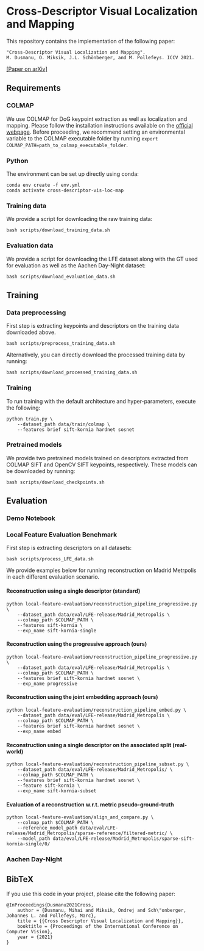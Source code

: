 # Cross-Descriptor Visual Localization and Mapping

This repository contains the implementation of the following paper:

```text
"Cross-Descriptor Visual Localization and Mapping".
M. Dusmanu, O. Miksik, J.L. Schönberger, and M. Pollefeys. ICCV 2021.
```

[[Paper on arXiv]](https://arxiv.org/abs/2012.01377)


## Requirements

### COLMAP

We use COLMAP for DoG keypoint extraction as well as localization and mapping.
Please follow the installation instructions available on the [official webpage](https://colmap.github.io).
Before proceeding, we recommend setting an environmental variable to the COLMAP executable folder by running `export COLMAP_PATH=path_to_colmap_executable_folder`.

### Python

The environment can be set up directly using conda:
```
conda env create -f env.yml
conda activate cross-descriptor-vis-loc-map
```

### Training data

We provide a script for downloading the raw training data:
```
bash scripts/download_training_data.sh
```

### Evaluation data

We provide a script for downloading the LFE dataset along with the GT used for evaluation as well as the Aachen Day-Night dataset:
```
bash scripts/download_evaluation_data.sh
```


## Training

### Data preprocessing

First step is extracting keypoints and descriptors on the training data downloaded above.
```
bash scripts/preprocess_training_data.sh
```
Alternatively, you can directly download the processed training data by running:
```
bash scripts/download_processed_training_data.sh
```

### Training

To run training with the default architecture and hyper-parameters, execute the following:
```
python train.py \
    --dataset_path data/train/colmap \
    --features brief sift-kornia hardnet sosnet
```

### Pretrained models

We provide two pretrained models trained on descriptors extracted from COLMAP SIFT and OpenCV SIFT keypoints, respectively.
These models can be downloaded by running:
```
bash scripts/download_checkpoints.sh
```


## Evaluation

### Demo Notebook

### Local Feature Evaluation Benchmark

First step is extracting descriptors on all datasets:
```
bash scripts/process_LFE_data.sh
```

We provide examples below for running reconstruction on Madrid Metrpolis in each different evaluation scenario.

#### Reconstruction using a single descriptor (standard)

```
python local-feature-evaluation/reconstruction_pipeline_progressive.py \
    --dataset_path data/eval/LFE-release/Madrid_Metropolis \
    --colmap_path $COLMAP_PATH \
    --features sift-kornia \
    --exp_name sift-kornia-single
```

#### Reconstruction using the progressive approach (ours)

```
python local-feature-evaluation/reconstruction_pipeline_progressive.py \
    --dataset_path data/eval/LFE-release/Madrid_Metropolis \
    --colmap_path $COLMAP_PATH \
    --features brief sift-kornia hardnet sosnet \
    --exp_name progressive
```

#### Reconstruction using the joint embedding approach (ours)

```
python local-feature-evaluation/reconstruction_pipeline_embed.py \
    --dataset_path data/eval/LFE-release/Madrid_Metropolis \
    --colmap_path $COLMAP_PATH \
    --features brief sift-kornia hardnet sosnet \
    --exp_name embed
```

#### Reconstruction using a single descriptor on the associated split (real-world)

```
python local-feature-evaluation/reconstruction_pipeline_subset.py \
    --dataset_path data/eval/LFE-release/Madrid_Metropolis/ \
    --colmap_path $COLMAP_PATH \
    --features brief sift-kornia hardnet sosnet \
    --feature sift-kornia \
    --exp_name sift-kornia-subset
```

#### Evaluation of a reconstruction w.r.t. metric pseudo-ground-truth

```
python local-feature-evaluation/align_and_compare.py \
    --colmap_path $COLMAP_PATH \
    --reference_model_path data/eval/LFE-release/Madrid_Metropolis/sparse-reference/filtered-metric/ \
    --model_path data/eval/LFE-release/Madrid_Metropolis/sparse-sift-kornia-single/0/
```

### Aachen Day-Night


## BibTeX

If you use this code in your project, please cite the following paper:
```
@InProceedings{Dusmanu2021Cross,
    author = {Dusmanu, Mihai and Miksik, Ondrej and Sch\"onberger, Johannes L. and Pollefeys, Marc},
    title = {{Cross Descriptor Visual Localization and Mapping}},
    booktitle = {Proceedings of the International Conference on Computer Vision},
    year = {2021}
}
```
